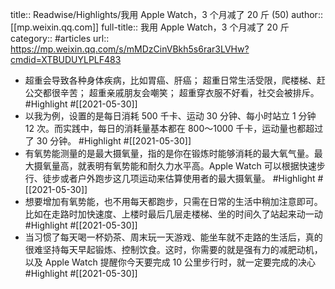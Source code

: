 title:: Readwise/Highlights/我用 Apple Watch，3 个月减了 20 斤 (50)
author:: [[mp.weixin.qq.com]]
full-title:: 我用 Apple Watch，3 个月减了 20 斤
category:: #articles
url:: https://mp.weixin.qq.com/s/mMDzCinVBkh5s6rar3LVHw?cmdid=XTBUDUYLPLF483

- 超重会导致各种身体疾病，比如胃癌、肝癌；
  超重日常生活受限，爬楼梯、赶公交都很辛苦；
  超重亲戚朋友会嘲笑；
  超重穿衣服不好看，社交会被排斥。 #Highlight #[[2021-05-30]]
- 以我为例，设置的是每日消耗 500 千卡、运动 30 分钟、每小时站立 1 分钟 12 次。而实践中，每日的消耗量基本都在 800～1000 千卡，运动量也都超过了 30 分钟。 #Highlight #[[2021-05-30]]
- 有氧势能测量的是最大摄氧量，指的是你在锻炼时能够消耗的最大氧气量。最大摄氧量高，就表明有氧势能和耐久力水平高。Apple Watch 可以根据快速步行、徒步或者户外跑步这几项运动来估算使用者的最大摄氧量。 #Highlight #[[2021-05-30]]
- 想要增加有氧势能，也不用每天都跑步，只需在日常的生活中稍加注意即可。比如在走路时加快速度、上楼时最后几层走楼梯、坐的时间久了站起来动一动 #Highlight #[[2021-05-30]]
- 当习惯了每天喝一杯奶茶、周末玩一天游戏、能坐车就不走路的生活后，真的很难坚持每天早起锻炼、控制饮食。这时，你需要的就是强有力的减肥动机，以及 Apple Watch 提醒你今天要完成 10 公里步行时，就一定要完成的决心 #Highlight #[[2021-05-30]]